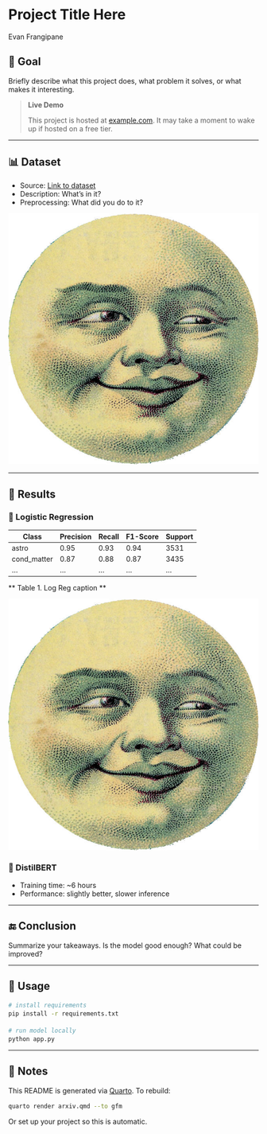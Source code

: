 # Project Title Here
Evan Frangipane

## 🧠 Goal

Briefly describe what this project does, what problem it solves, or what
makes it interesting.

> **Live Demo**
>
> This project is hosted at [example.com](https://example.com). It may
> take a moment to wake up if hosted on a free tier.

------------------------------------------------------------------------

## 📊 Dataset

-   Source: [Link to dataset](#)
-   Description: What’s in it?
-   Preprocessing: What did you do to it?

<img src="images/moon.jpg" data-fig-align="center" />

------------------------------------------------------------------------

## 🧪 Results

### 🔹 Logistic Regression

<table>
<thead>
<tr>
<th>Class</th>
<th>Precision</th>
<th>Recall</th>
<th>F1-Score</th>
<th>Support</th>
</tr>
</thead>
<tbody>
<tr>
<td>astro</td>
<td>0.95</td>
<td>0.93</td>
<td>0.94</td>
<td>3531</td>
</tr>
<tr>
<td>cond_matter</td>
<td>0.87</td>
<td>0.88</td>
<td>0.87</td>
<td>3435</td>
</tr>
<tr>
<td>…</td>
<td>…</td>
<td>…</td>
<td>…</td>
<td>…</td>
</tr>
</tbody>
</table>

\*\* Table 1. Log Reg caption \*\*

<img src="images/moon.jpg" data-fig-align="center" />

### 🔹 DistilBERT

-   Training time: ~6 hours
-   Performance: slightly better, slower inference

------------------------------------------------------------------------

## 🔚 Conclusion

Summarize your takeaways. Is the model good enough? What could be
improved?

------------------------------------------------------------------------

## 🚀 Usage

``` bash
# install requirements
pip install -r requirements.txt

# run model locally
python app.py
```

------------------------------------------------------------------------

## 📝 Notes

This README is generated via [Quarto](https://quarto.org). To rebuild:

``` bash
quarto render arxiv.qmd --to gfm
```

Or set up your project so this is automatic.
